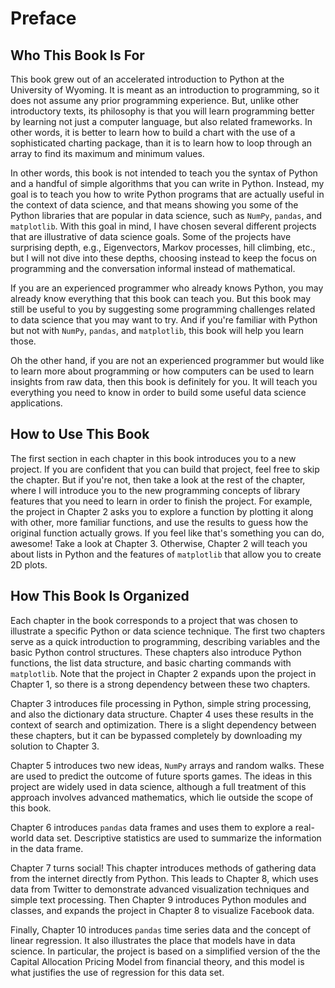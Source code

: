 # Preface

## Who This Book Is For

This book grew out of an accelerated introduction to Python at the University 
of Wyoming. It is meant as an introduction to programming, so it does not
assume any prior programming experience. But, unlike other introductory texts,
its philosophy is that you will learn programming better by learning not just a
computer language, but also related frameworks. In other words, it is better to
learn how to build a chart with the use of a sophisticated charting package, 
than it is to learn how to loop through an array to find its maximum and 
minimum values.

In other words, this book is not intended to teach you the syntax of 
Python and a handful of simple algorithms that you can write in Python.
Instead, my goal is to teach you how to write Python programs that are actually
useful in the context of data science, and that means showing you some of the
Python libraries that are popular in data science, such as `NumPy`, `pandas`, 
and `matplotlib`. With this goal in mind, I have chosen several different 
projects that are illustrative of data science goals. Some of the projects
have surprising depth, e.g., Eigenvectors, Markov processes, hill climbing,
etc., but I will not dive into these depths, choosing instead to keep the
focus on programming and the conversation informal instead of mathematical.

If you are an experienced programmer who already knows Python, you may already 
know everything that this book can teach you. But this book may still
be useful to you by suggesting some programming challenges related to data
science that you may want to try. And if you're familiar with Python but not
with `NumPy`, `pandas`, and `matplotlib`, this book will help you learn those.

Oh the other hand, if you are not an experienced programmer but would like to
learn more about programming or how computers can be used to learn insights
from raw data, then this book  is definitely for you. It will teach you 
everything you need to know in order to build some useful data science 
applications.

## How to Use This Book

The first section in each chapter in this book introduces you to a new 
project. If you are confident that you can build that project, feel free to
skip the chapter. But if you're not, then take a look at the rest of the
chapter, where I will introduce you to the new programming concepts of
library features that you need to learn in order to finish the project.
For example, the project in Chapter 2 asks you to explore a function by
plotting it along with other, more familiar functions, and use the
results to guess how the original function actually grows. If you feel like
that's something you can do, awesome! Take a look at Chapter 3. Otherwise,
Chapter 2 will teach you about lists in Python and the features of 
`matplotlib` that allow you to create 2D plots.

## How This Book Is Organized

Each chapter in the book corresponds to a project that was chosen
to illustrate a specific Python or data science technique. The first two
chapters serve as a quick introduction to programming, describing variables
and the basic Python control structures.  These chapters also introduce
Python functions, the list data structure, and basic charting commands with
`matplotlib`. Note that the project in Chapter 2 expands upon the project in
Chapter 1, so there is a strong dependency between these two chapters.

Chapter 3 introduces file processing in Python, simple string processing,
and also the dictionary data structure. Chapter 4 uses these results in
the context of search and optimization. There is a slight dependency between
these chapters, but it can be bypassed completely by downloading my solution 
to Chapter 3.

Chapter 5 introduces two new ideas, `NumPy` arrays and random walks. These
are used to predict the outcome of future sports games. The ideas in this
project are widely used in data science, although a full treatment of this
approach involves advanced mathematics, which lie outside the scope of this 
book.

Chapter 6 introduces `pandas` data frames and uses them to explore a real-world
data set. Descriptive statistics are used to summarize the information in
the data frame.

Chapter 7 turns social! This chapter introduces methods of gathering data
from the internet directly from Python. This leads to Chapter 8, which uses
data from Twitter to demonstrate advanced visualization techniques and simple
text processing. Then Chapter 9 introduces Python modules and classes, and
expands the project in Chapter 8 to visualize Facebook data.

Finally, Chapter 10 introduces `pandas` time series data and the concept
of linear regression. It also illustrates the place that models have in
data science. In particular, the project is based on a simplified version
of the the Capital Allocation Pricing Model from financial theory, and this
model is what justifies the use of regression for this data set.
